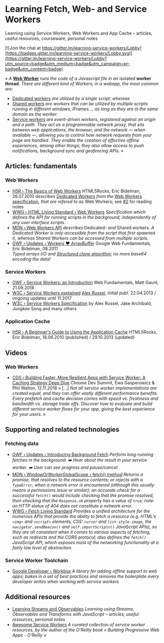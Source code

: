 # Learning Fetch, Web- and Service Workers

Learning using Service Workers, Web Workers and App Cache – articles, useful resources, courseware, personal notes

[![Join the chat at https://gitter.im/learning-service-workers/Lobby](https://badges.gitter.im/learning-service-workers/Lobby.svg)](https://gitter.im/learning-service-workers/Lobby?utm_source=badge&utm_medium=badge&utm_campaign=pr-badge&utm_content=badge)

« _A_ [**Web Worker**](https://www.html5rocks.com/en/tutorials/workers/basics/) _runs the code of a Javascript file in an_ isolated **worker thread**. _There are different kind of Workers; in a webapp, the most common are:_

* [Dedicated workers](https://developer.mozilla.org/en-US/docs/Web/API/Worker) _are utilized by a single script; whereas_
* [Shared workers](https://developer.mozilla.org/en-US/docs/Web/API/SharedWorker) _are workers that can be utilized by multiple scripts running in different windows, IFrames…, as long as they are in the same domain as the worker:_
* [Service workers](https://developer.mozilla.org/en-US/docs/Web/API/ServiceWorker) _are event-driven workers, registered against an origin and a path. They act as a programmable network proxy, that sits between web applications, the browser, and the network — when available —, allowing you to control how network requests from your page are handled. They enable the creation of effective offline experiences, among other things; they also allow access to push notifications, background sync and geofencing APIs._ »

## Articles: fundamentals

### Web Workers

* [H5R › The Basics of Web Workers](https://www.html5rocks.com/en/tutorials/workers/basics/) HTML5Rocks, Eric Bidelman, 26.07.2010 _describes_ [Dedicated Workers](https://html.spec.whatwg.org/multipage/workers.html#dedicated-workers-and-the-worker-interface) _from the_ [Web Workers specification](https://html.spec.whatwg.org/multipage/workers.html)_, that are refered to as_ Web Workers; see [#2](../../issues/2) for reading notes
* [WWG › HTML Living Standard › Web Workers](https://html.spec.whatwg.org/multipage/workers.html) _Specification which defines the API for running scripts in the background, independently of any user interface scripts._
* [MDN › Web Workers API](https://developer.mozilla.org/en-US/docs/Web/API/Web_Workers_API) _describes_ Dedicated- _and_ Shared workers. _A Dedicated Worker is only accessible from the script that first spawned it, whereas Shared Workers can be accessed from multiple scripts._
* [GWF › Updates › Workers ♥ ArrayBuffer](https://developers.google.com/web/updates/2011/09/Workers-ArrayBuffer) Google Web Fundamentals, Eric Bidelman, 08.2011  
  _Typed arrays I/O and [Structured clone algorithm](https://developer.mozilla.org/en-US/docs/Web/API/Web_Workers_API/Structured_clone_algorithm); no more base64 encoding the data!_

### Service Workers

* [GWF › Service Workers: an Introduction](https://developers.google.com/web/fundamentals/primers/service-workers/) Web Fundamentals, Matt Gaunt, 21.09.2018
* [W3C › Service Workers explained](https://github.com/w3c/ServiceWorker/blob/master/explainer.md) [Alex Russel](https://github.com/slightlyoff), initial publ. 22.04.2013 / ongoing updates until 11.2017
* [W3C › Service Workers Specification](https://github.com/w3c/ServiceWorker) by Alex Russel, Jake Archibald, Jungkee Song and many others

### Application Cache

* [H5R › A Beginner's Guide to Using the Application Cache](https://www.html5rocks.com/en/tutorials/appcache/beginner/) HTML5Rocks, Eric Bidelman, 18.06.2010 (published) / 29.10.2013 (updated)

## Videos

### Web Workers

* [CDS › Building Faster, More Resilient Apps with Service Worker: A Caching Strategy Deep Dive](https://developer.chrome.com/devsummit/schedule/caching-strategies) Chrome Dev Summit, Ewa Gasperowicz & Phil Walton, 12.11.2018 « […] _Not all service worker implementations are created equal, and they can offer vastly different performance benefits. Every prefetch and cache decision comes with speed vs. freshness and bandwidth vs. storage trade offs. Discover how to evaluate and build different service worker flows for your app, giving the best experience for your users._ »

## Supporting and related technologies

### Fetching data

* [GWF › Updates › Introducing Background Fetch](https://developers.google.com/web/updates/2018/12/background-fetch) _Perform long-running fetches in the background. ➡️ Hear about the result in your service worker. ➡️ User can see progress and pause/cancel._
* [MDN › WindowOrWorkerGlobalScope › fetch() method](https://developer.mozilla.org/en-US/docs/Web/API/WindowOrWorkerGlobalScope/fetch) _Returns a promise, that resolves to the resource contents; or rejects with a `TypeError`, when a network error is encountered (although this usually means a permissions issue or similar); an accurate check for a successful `fetch()` would include checking that the promise resolved, then checking that the `Response.ok` property has a value of `true`; note: an HTTP status of 404 does not constitute a network error._
* [WWG › Fetch Living Standard](https://fetch.spec.whatwg.org/) _Provides a unified architecture for the numerous APIs that provide the ability to fetch a resource (e.g. HTML’s `<img>` and `<script>` elements, CSS' `cursor` and `list-style-image`, the `navigator.sendBeacon()` and `self.importScripts()` JavaScript APIs), so they are all consistent when it comes to various aspects of fetching, such as redirects and the CORS protocol; also defines the `fetch()` JavaScript API, which exposes most of the networking functionality at a fairly low level of abstraction._

### Service Worker Toolchain

* [Google Developer › Workbox](https://developers.google.com/web/tools/workbox/) _A library for adding offline support to web apps; bakes in a set of best practices and removes the boilerplate every developer writes when working with service workers_

## Additional resources

* [Learning Streams and Observables](https://github.com/olange/learning-streams) _Learning using Streams, Observables and Transforms with JavaScript – articles, useful resources, personal notes_
* [Awesome Service Workers](https://github.com/TalAter/awesome-service-workers) _A curated collection of service worker resources, by the author of the O'Reilly book « Building Progressive Web Apps - O'Reilly »_
